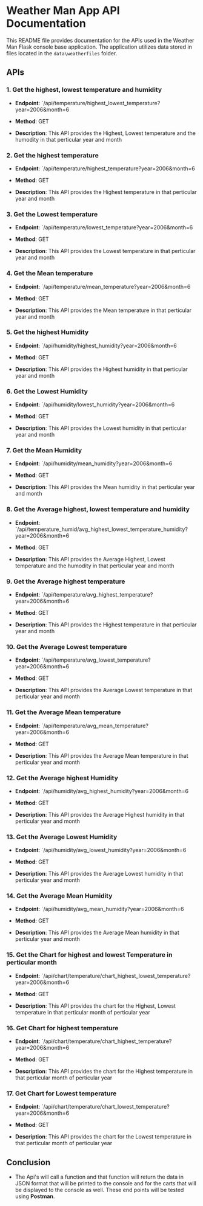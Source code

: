 # Weather Man App API Documentation

This README file provides documentation for the APIs used in the Weather Man Flask console base application. The application utilizes data stored in files located in the `data\weatherfiles` folder.

## APIs  

### 1. Get the highest, lowest temperature and humidity

-  **Endpoint**: `/api/temperature/highest_lowest_temperature?year=2006&month=6

-  **Method**: GET

-  **Description**: This API provides the Highest, Lowest temperature and the humodity in that perticular year and month

  

### 2. Get the highest temperature

-  **Endpoint**: `/api/temperature/highest_temperature?year=2006&month=6

-  **Method**: GET

-  **Description**: This API provides the Highest temperature in that perticular year and month

  

### 3. Get the Lowest temperature

-  **Endpoint**: `/api/temperature/lowest_temperature?year=2006&month=6

-  **Method**: GET

-  **Description**: This API provides the Lowest temperature in that perticular year and month

  

### 4. Get the Mean temperature

-  **Endpoint**: `/api/temperature/mean_temperature?year=2006&month=6

-  **Method**: GET

-  **Description**: This API provides the Mean temperature in that perticular year and month

  

### 5. Get the highest Humidity

-  **Endpoint**: `/api/humidity/highest_humidity?year=2006&month=6

-  **Method**: GET

-  **Description**: This API provides the Highest humidity in that perticular year and month

  

### 6. Get the Lowest Humidity

-  **Endpoint**: `/api/humidity/lowest_humidity?year=2006&month=6

-  **Method**: GET

-  **Description**: This API provides the Lowest humidity in that perticular year and month

  

### 7. Get the Mean Humidity

-  **Endpoint**: `/api/humidity/mean_humidity?year=2006&month=6

-  **Method**: GET

-  **Description**: This API provides the Mean humidity in that perticular year and month

  
  

### 8. Get the Average highest, lowest temperature and humidity

-  **Endpoint**: `/api/temperature_humid/avg_highest_lowest_temperature_humidity?year=2006&month=6

-  **Method**: GET

-  **Description**: This API provides the Average Highest, Lowest temperature and the humodity in that perticular year and month

  

### 9. Get the Average highest temperature

-  **Endpoint**: `/api/temperature/avg_highest_temperature?year=2006&month=6

-  **Method**: GET

-  **Description**: This API provides the Highest temperature in that perticular year and month

  

### 10. Get the Average Lowest temperature

-  **Endpoint**: `/api/temperature/avg_lowest_temperature?year=2006&month=6

-  **Method**: GET

-  **Description**: This API provides the Average Lowest temperature in that perticular year and month

  

### 11. Get the Average Mean temperature

-  **Endpoint**: `/api/temperature/avg_mean_temperature?year=2006&month=6

-  **Method**: GET

-  **Description**: This API provides the Average Mean temperature in that perticular year and month

  

### 12. Get the Average highest Humidity

-  **Endpoint**: `/api/humidity/avg_highest_humidity?year=2006&month=6

-  **Method**: GET

-  **Description**: This API provides the Average Highest humidity in that perticular year and month

  

### 13. Get the Average Lowest Humidity

-  **Endpoint**: `/api/humidity/avg_lowest_humidity?year=2006&month=6

-  **Method**: GET

-  **Description**: This API provides the Average Lowest humidity in that perticular year and month

  

### 14. Get the Average Mean Humidity

-  **Endpoint**: `/api/humidity/avg_mean_humidity?year=2006&month=6

-  **Method**: GET

-  **Description**: This API provides the Average Mean humidity in that perticular year and month

  
  

### 15. Get the Chart for highest and lowest Temperature in perticular month

-  **Endpoint**: `/api/chart/temperature/chart_highest_lowest_temperature?year=2006&month=6

-  **Method**: GET

-  **Description**: This API provides the chart for the Highest, Lowest temperature in that perticular month of perticular year

  

### 16. Get Chart for highest temperature

-  **Endpoint**: `/api/chart/temperature/chart_highest_temperature?year=2006&month=6

-  **Method**: GET

-  **Description**: This API provides the chart for the Highest temperature in that perticular month of perticular year

  

### 17. Get Chart for Lowest temperature

-  **Endpoint**: `/api/chart/temperature/chart_lowest_temperature?year=2006&month=6

-  **Method**: GET

-  **Description**: This API provides the chart for the Lowest temperature in that perticular month of perticular year


## Conclusion

- The Api's will call a function and that function will return the data in JSON format that will be printed to the console and for the carts that will be displayed to the console as well. These end points will be tested using **Postman**.